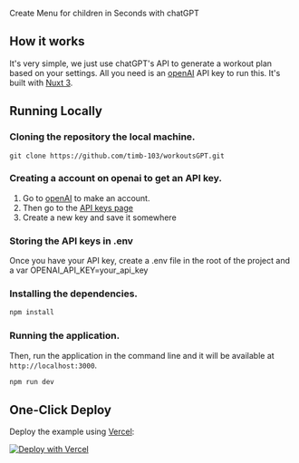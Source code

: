 Create Menu for children in Seconds with chatGPT

## How it works

It's very simple, we just use chatGPT's API to generate a workout plan based on your settings. All you need is an [openAI](https://openaicom) API key to run this. It's built with [Nuxt 3](https://nuxt.com).

## Running Locally

### Cloning the repository the local machine.

```
git clone https://github.com/timb-103/workoutsGPT.git
```

### Creating a account on openai to get an API key.

1. Go to [openAI](https://openaicom) to make an account.
2. Then go to the [API keys page](https://platform.openai.com/account/api-keys)
3. Create a new key and save it somewhere

### Storing the API keys in .env

Once you have your API key, create a .env file in the root of the project and a var OPENAI_API_KEY=your_api_key

### Installing the dependencies.

```bash
npm install
```

### Running the application.

Then, run the application in the command line and it will be available at `http://localhost:3000`.

```bash
npm run dev
```

## One-Click Deploy

Deploy the example using [Vercel](https://vercel.com?utm_source=github&utm_medium=readme&utm_campaign=vercel-examples):

[![Deploy with Vercel](https://vercel.com/button)](https://vercel.com/new/clone?repository-url=https://github.com/timb-103/workoutsGPT.git&env=OPENAI_API_KEY&project-name=workoutsGPT&repo-name=workoutsGPT)
